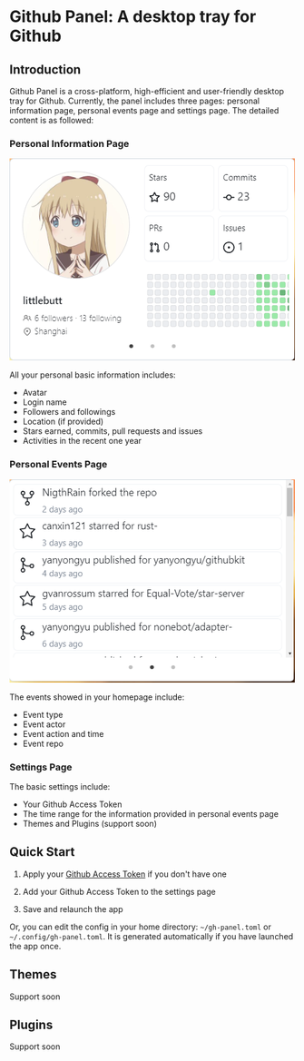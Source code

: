 # Github Panel: A desktop tray for Github

## Introduction

Github Panel is a cross-platform, high-efficient and user-friendly desktop tray for Github. Currently, the panel includes three pages: personal information page, personal events page and settings page. The detailed content is as followed:

### Personal Information Page

![personal-information-page](./docs/personal-information-page.png)

All your personal basic information includes:

- Avatar
- Login name
- Followers and followings
- Location (if provided)
- Stars earned, commits, pull requests and issues
- Activities in the recent one year

### Personal Events Page

![personal-events-page](./docs/personal-events-page.png)

The events showed in your homepage include:

- Event type
- Event actor
- Event action and time
- Event repo

### Settings Page

The basic settings include:

- Your Github Access Token
- The time range for the information provided in personal events page
- Themes and Plugins (support soon)

## Quick Start

1. Apply your [Github Access Token](https://docs.github.com/en/authentication/keeping-your-account-and-data-secure/managing-your-personal-access-tokens) if you don't have one

2. Add your Github Access Token to the settings page

3. Save and relaunch the app

Or, you can edit the config in your home directory: `~/gh-panel.toml` or `~/.config/gh-panel.toml`. It is generated automatically if you have launched the app once.

## Themes

Support soon

## Plugins

Support soon








